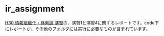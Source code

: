 # ir_assignment

[H30 情報組織化・検索論 演習](https://github.com/tyamamot/h30iro/blob/master/codes/5_Learning_to_Rank.ipynb)の、演習1と演習4に関するレポートです。code下にレポートが、その他のフォルダには実行に必要なものが含まれています。

